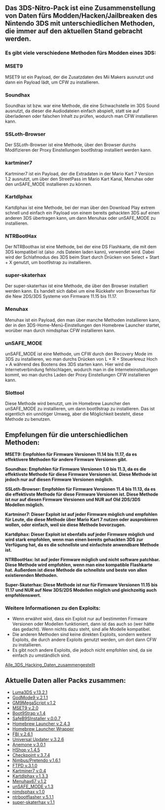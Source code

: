## Das 3DS-Nitro-Pack ist eine Zusammenstellung von Daten fürs Modden/Hacken/Jailbreaken des Nintendo 3DS mit unterschiedlichen Methoden, die immer auf den aktuellen Stand gebracht werden.



### Es gibt viele verschiedene Methoden fürs Modden eines 3DS:

### **MSET9**

MSET9 ist ein Payload, der die Zusatzdaten des Mii Makers ausnutzt und dann ein Payload lädt, um CFW zu installieren.

### **Soundhax**

Soundhax ist bzw. war eine Methode, die eine Schwachstelle im 3DS Sound ausnutzt, da dieser die Audiodateien einfach abspielt, statt sie auf überladenen oder falschen Inhalt zu prüfen, wodurch man CFW installieren kann.

### **SSLoth-Browser**

Der SSLoth-Browser ist eine Methode, über den Browser durchs Modifizieren der Proxy Einstellungen boot9strap installiert werden kann.

### **kartminer7**

Kartminer7 ist ein Payload, der die Extradaten in der Mario Kart 7 Version 1.2 ausnutzt, um über den StreetPass im Mario Kart Kanal, Menuhax oder den unSAFE_MODE installieren zu können.

### **Kartdlphax**

Kartdlphax ist eine Methode, bei der man über den Download Play extrem schnell und einfach ein Payload von einem bereits gehackten 3DS auf einen anderen 3DS übertragen kann, um dann Menuhax oder unSAFE_MODE zu installieren.

### **NTRBootHax**

Der NTRBoothax ist eine Methode, bei der eine DS Flashkarte, die mit dem 3DS kompatibel ist (also .nds Dateien laden kann), verwendet wird. Dabei wird der Schlafmodus des 3DS beim Start durch Drücken von Select + Start + X genutzt, um boot9strap zu installieren.

### **super-skaterhax**

Der super-skaterhax ist eine Methode, die über den Browser installiert werden kann. Es handelt sich dabei um eine Rückkehr von Browserhax für die New 2DS/3DS Systeme von Firmware 11.15 bis 11.17.

### **Menuhax**

Menuhax ist ein Payload, den man über manche Methoden installieren kann, der in den 3DS-Home-Menü-Einstellungen den Homebrew Launcher startet, worüber man durch nimdsphax CFW installieren kann.

### **unSAFE_MODE**

unSAFE_MODE ist eine Methode, um CFW durch den Recovery Mode im 3DS zu installieren, wo man durchs Drücken von L + R + Steuerkreuz Hoch + A während des Bootens des 3DS starten kann. Hier wird die Internetverbindung fehlschlagen, wodurch man in die Interneteinstellungen kommt, wo man durchs Laden der Proxy Einstellungen CFW installieren kann.

### **Slottool**

Diese Methode wird benutzt, um im Homebrew Launcher den unSAFE_MODE zu installieren, um dann boot9strap zu installieren. Das ist eigentlich ein unnötiger Umweg, aber die Möglichkeit besteht, diese Methode zu benutzen.

## Empfelungen für die unterschiedlichen Methoden:

**MSET9: Empfohlen für Firmware Versionen 11.14 bis 11.17, da es effektivere Methoden für andere Firmware Versionen gibt.**

**Soundhax: Empfohlen für Firmware Versionen 1.0 bis 11.3, da es die effektivste Methode für diese Firmware Versionen ist. Diese Methode ist jedoch nur auf diesen Firmware Versionen möglich.**

**SSLoth-Browser: Empfohlen für Firmware Versionen 11.4 bis 11.13, da es die effektivste Methode für diese Firmware Versionen ist. Diese Methode ist nur auf diesen Firmware Versionen und NUR auf Old 2DS/3DS Modellen möglich.**

**Kartminer7: Dieser Exploit ist auf jeder Firmware möglich und empfohlen für Leute, die diese Methode über Mario Kart 7 nutzen oder ausprobieren wollen, oder einfach, weil sie diese Methode bevorzugen.**

**Kartdlphax: Dieser Exploit ist ebenfalls auf jeder Firmware möglich und wird stark empfohlen, wenn man einen bereits gehackten 3DS zur Verfügung hat, da es die schnellste und einfachste anwendbare Methode ist.**

**NTRBootHax: Ist auf jeder Firmware möglich und nicht software patchbar. Diese Methode wird empfohlen, wenn man eine kompatible Flashkarte hat. Außerdem ist diese Methode die schnellste und beste von allen existierenden Methoden.**

**Super-Skaterhax: Diese Methode ist nur für Firmware Versionen 11.15 bis 11.17 und NUR auf New 3DS/2DS Modellen möglich und gleichzeitig auch empfehlenswert.**

### Weitere Informationen zu den Exploits:

- Wenn erwähnt wird, dass ein Exploit nur auf bestimmten Firmware Versionen oder Modellen funktioniert, dann ist das auch so (wer hätte das gedacht). Wenn nichts dazu steht, sind alle Modelle kompatibel.
- Die anderen Methoden sind keine direkten Exploits, sondern weitere Exploits, die durch andere Exploits genutzt werden, um dort dann CFW zu installieren.
- Es gibt noch andere Exploits, die jedoch nicht empfohlen sind, da sie einfach zu umständlich sind.


[Alle_3DS_Hacking_Daten_zusammengestellt](https://github.com/Nico-Shock/3DS-Nitro-Pack/releases/download/v.1.0.2/3DS_Hacking_Daten.zip)


## **Aktuelle Daten aller Packs zusammen:**

- [Luma3DS v.13.2.1](https://github.com/LumaTeam/Luma3DS/releases/tag/v13.2.1)
- [GodMode9 v.2.1.1](https://github.com/d0k3/GodMode9/releases/tag/v2.1.1)
- [GM9MegaScript v.1.2](https://github.com/annson24/GM9Megascript/releases/tag/v1.2)
- [MSET9 v.2.0](https://github.com/zoogie/MSET9/releases/tag/v2.0)
- [Boot9Strap v.1.4](https://github.com/SciresM/boot9strap/releases/tag/1.4)
- [SafeB9SInstaller v.0.0.7](https://github.com/d0k3/SafeB9SInstaller/releases/tag/v0.0.7)
- [Homebrew Launcher v.2.4.3](https://github.com/devkitPro/3ds-hbmenu/releases/tag/v2.4.3)
- [Homebrew Launcher Wrapper](https://wiidatabase.de/3ds-downloads/hacks/homebrew-launcher-wrapper/)
- [FBI v.2.6.1](https://github.com/Steveice10/FBI/releases/tag/2.6.1)
- [Universal Updater v.3.2.6](https://github.com/Universal-Team/Universal-Updater/releases/tag/v3.2.6)
- [Anemone v.3.0.1](https://github.com/astronautlevel2/Anemone3DS/releases/tag/v3.0.1)
- [HShop v.1.4.5](https://hshop.erista.me/3hs)
- [Checkpoint v.3.7.4](https://github.com/BernardoGiordano/Checkpoint/releases/tag/v3.7.4)
- [Nimbus/Pretendo v.1.6.1](https://github.com/PretendoNetwork/nimbus/releases/tag/v1.6.1)
- [FTPD v.3.1.0](https://github.com/mtheall/ftpd/releases/tag/v3.1.0)
- [Kartminer7 v.0.4](https://github.com/zoogie/Kartminer7/releases/tag/v0.4beta)
- [Kartdlphax v.1.3.3](https://github.com/PabloMK7/kartdlphax/releases/tag/v1.3.3)
- [Menuhax67 v.1.2](https://github.com/zoogie/menuhax67/releases/tag/v1.2)
- [unSAFE_MODE v.1.3](https://github.com/zoogie/unSAFE_MODE/releases/tag/v1.3)
- [nimdsphax v.1.0](https://github.com/luigoalma/nimdsphax/releases/tag/v1.0)
- [ntrbootflasher v.5.1.1](https://github.com/jason0597/ntrboot_flasher_nds/releases/tag/5.1.1)
- [super-skaterhax v.1.1](https://github.com/zoogie/super-skaterhax/releases/tag/v1.1)

